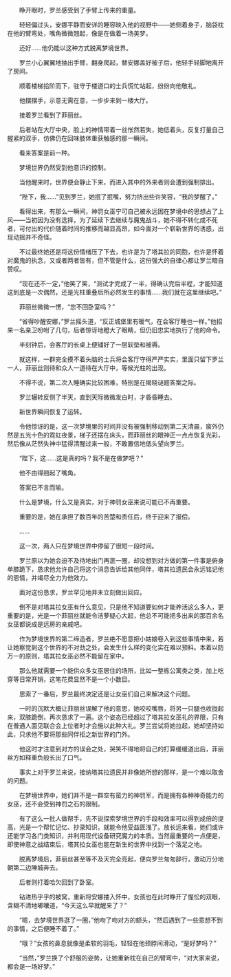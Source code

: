 　　睁开眼时，罗兰感受到了手臂上传来的重量。

　　轻轻偏过头，安娜平静而安详的睡容映入他的视野中——她侧着身子，脑袋枕在他的臂弯处，嘴角微微翘起，像是在做着一场美梦。

　　还好……他仍能以这种方式脱离梦境世界。

　　罗兰小心翼翼地抽出手臂，翻身爬起，替安娜盖好被子后，他轻手轻脚地离开了房间。

　　顺着楼梯拾阶而下，驻守于楼道口的士兵慌忙站起，纷纷向他敬礼。

　　他摆摆手，示意无需在意，一步步来到一楼大厅。

　　接着罗兰看到了菲丽丝。

　　后者站在大厅中央，脸上的神情带着一丝怅然若失，她低着头，反复打量自己握紧的双手，仿佛仍在回味肢体重获触感的那一瞬间。

　　看来答案是前一种。

　　梦境世界仍然受到他意识的控制。

　　当他醒来时，世界便会静止下来，而进入其中的外来者则会遭到强制排出。

　　“陛下，我……”见到罗兰，她抿了抿嘴，努力挤出些许笑容，“我的梦醒了。”

　　看得出来，有那么一瞬间，神罚女巫宁可自己被永远困在梦境中的思想占了上风——当初因为没有选择，为了延续下去继续与魔鬼战斗，她不得不转化成不死者，可付出的代价随着时间的推移而越显高昂，如今面对一个崭新世界的诱惑，出现动摇并不奇怪。

　　不过最终她还是将这份情绪压了下去，也许是为了塔其拉的同胞，也许是怀着对魔鬼的执念，又或者两者皆有，但不管是什么，这份强大的自律心都让罗兰暗自赞叹。

　　“现在还不一定，”他笑了笑，“测试才完成了一半，得确认完后半程，才能知道这到底是一次偶然，还是光柱重叠后所必然发生的事情……我们就在这里继续吧。”

　　菲丽丝微微一愣，“您不回卧室吗？”

　　“省得吵醒安娜，”罗兰摇头道，“反正城堡里有暖气，在会客厅睡也一样。”他招来一名亲卫吩咐了几句，后者惊讶地瞪大了眼睛，但仍旧忠实地执行了他的命令。

　　半刻钟后，会客厅的长桌上便铺好了一层软垫和被褥。

　　就这样，一群完全摸不着头脑的士兵将会客厅守得严严实实，里面只留下罗兰一人，菲丽丝则待和众人一道待在大厅中，等候光柱的出现。

　　不得不说，第二次入睡确实比较困难，特别是在揭晓谜题答案之际。

　　罗兰辗转反侧了半天，直到天际微微发白时，才昏昏睡去。

　　新世界瞬间恢复了运转。

　　令他惊讶的是，这一次梦境里的时间并没有被强制移动到第二天清晨，窗外仍然是五光十色的霓虹夜景，梯子还摆在床头，而菲丽丝的眼神正一点点恢复光彩，然后像从茫然失神中猛得清醒过来一般，不敢置信地低头望向罗兰。

　　“陛下，这……这是真的吗？我不是在做梦吧？”

　　他不由得翘起了嘴角。

　　答案已不言而喻。

　　什么是梦境，什么又是真实，对于神罚女巫来说可能已不再重要。

　　重要的是，她在承担了数百年的苦楚和责任后，终于迎来了报偿。

　　……

　　这一次，两人只在梦境世界中停留了很短一段时间。

　　罗兰原以为她会迫不及待地出门再逛一圈，却没想到对方做的第一件事是俯身单膝跪下，恳求他允许自己将这个消息告诉给其他同伴，塔其拉遗民会永远铭记他的恩情，并竭尽全力为他效力。

　　面对这份恳求，罗兰罕见地并未立刻做出回应。

　　倒不是对塔其拉女巫有什么意见，只是他不知道要如何才能养活这么多人，更重要的是，光是一个菲丽丝就能令洁萝疑心大起，他总不可能把多出来的那百余名女巫都说成是远房的亲戚吧。

　　作为梦境世界的第二缔造者，罗兰绝不愿意把小姑娘卷入到这些事情中来，若让她察觉到这个世界的不对劲之处，会发生什么样的变化实在难以预料。本着以防万一的原则，塔其拉女巫必然不能留在家中。

　　那么他就需要一个能供众多女巫居住的场所，比如一整栋公寓类之类，加上吃穿等日常开销，这笔花费显然不是一个小数目。

　　思索了一番后，罗兰最终决定还是让女巫们自己来解决这个问题。

　　一时的沉默大概让菲丽丝误解了他的意思，她咬咬嘴唇，将另一只腿也收拢起来，双膝跪倒，再次恳求了一遍。这个姿态已经超过了塔其拉女巫礼的界限，只有在普通人面见联合会上位者时才会施以此种大礼。罗兰尝试将她拉起，她却坚持如此，只求他不要将那些同伴拒之新世界的门外。

　　他这时才注意到对方的误会之处，哭笑不得地将自己的打算缓缓道出后，菲丽丝方如释重负般长出了口气。

　　事实上对于罗兰来说，接纳塔其拉遗民并非像她所想的那样，是一个难以取舍的问题。

　　在梦境世界中，她们并不是一群空有蛮力的神罚军，而是拥有各种神奇能力的女巫，还不会受到神罚之石的限制。

　　有了这么一批人做帮手，先不说探索梦境世界的手段和效率可以得到成倍的提高，光是一个帮忙记忆、抄录知识，就能令他受益匪浅了。放长远来看，她们或许还能学习各门类知识，并利用现代设备研究魔力的本质。当然最重要的一点便是，即使神意之战结束后，塔其拉女巫也能在新生的世界中找到一个落足之地。

　　脱离梦境后，菲丽丝甚至等不及天完全亮起，便向罗兰匆匆辞行，激动万分地朝第二边陲城奔去。

　　后者则打着哈欠回到了卧室。

　　钻进热乎乎的被窝，重新将安娜搂入怀中，女孩也在此时睁开了惺忪的双眼，含糊不清地嘟囔道，“今天这么早就醒来了？”

　　“嗯，去梦境世界逛了一圈，”他吻了吻对方的额头，“然后遇到了一些意想不到的事情，之后便睡不着了。”

　　“哦？”女孩的鼻息就像是柔软的羽毛，轻轻在他颈脖间滑动，“是好梦吗？”

　　“当然，”罗兰换了个舒服的姿势，让她重新枕在自己的臂弯中，“对大家来说，都会是一场好梦。”
